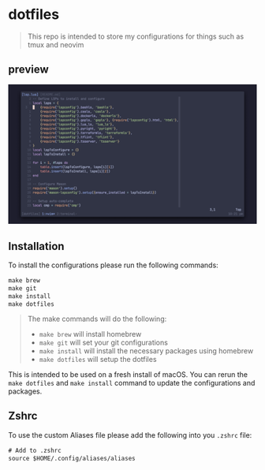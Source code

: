 # dotfiles

> This repo is intended to store my configurations for things such as tmux and neovim

## preview

![image](.images/neovim.png)

## Installation

To install the configurations please run the following commands:

```shell
make brew
make git
make install
make dotfiles
```

> The make commands will do the following:
>
> -   `make brew` will install homebrew
> -   `make git` will set your git configurations
> -   `make install` will install the necessary packages using homebrew
> -   `make dotfiles` will setup the dotfiles

This is intended to be used on a fresh install of macOS.
You can rerun the `make dotfiles` and `make install` command to update the
configurations and packages.

## Zshrc

To use the custom Aliases file please add the following into you `.zshrc` file:

```shell
# Add to .zshrc
source $HOME/.config/aliases/aliases
```
